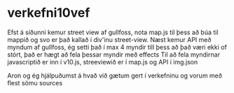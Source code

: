 # verkefni10vef


Efst á síðunni kemur street view af gullfoss, nota map.js til þess að búa til mappið og svo er það kallað í div'inu street-view.
Næst kemur API með myndum af gullfoss, ég setti það í max 4 myndir till þess að það væri ekki of stórt, það er hægt að fela þessar myndir með effects
Til að fela myndirnar javascriptið er inn í v10.js, streeviewið er í map.js og API í img.json

Aron og ég hjálpuðumst á hvað við gætum gert í verkefninu og vorum með flest sömu sources
